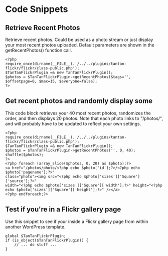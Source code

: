 # Code Snippets #

## Retrieve Recent Photos ##

Retrieve recent photos. Could be used as a photo stream or just display your most recent photos uploaded. Default parameters are shown in the getRecentPhotos() function call.

```
<?php
require_once(dirname(__FILE__).'/../../plugins/tantan-flickr/flickr/class-public.php');
$TanTanFlickrPlugin =& new TanTanFlickrPlugin();
$photos = $TanTanFlickrPlugin->getRecentPhotos($tags='', $offsetpage=0, $max=15, $everyone=false);
?>
```



## Get recent photos and randomly display some ##

This code block retrieves your 40 most recent photos, randomizes the order, and then displays 20 photos. Note that each photo links to "/photos/", and will probably have to be updated to reflect your own settings.

```
<?php
require_once(dirname(__FILE__).'/../../plugins/tantan-flickr/flickr/class-public.php');
$TanTanFlickrPlugin =& new TanTanFlickrPlugin();
$photos = $TanTanFlickrPlugin->getRecentPhotos('', 0, 40);
shuffle($photos);
?>
<?php foreach (array_slice($photos, 0, 20) as $photo):?>
<a href="/photos/photo/<?php echo $photo['id'];?>/<?php echo $photo['pagename'];?>"
class="photo"><img src="<?php echo $photo['sizes']['Square']['source'];?>"
width="<?php echo $photo['sizes']['Square']['width'];?>" height="<?php echo $photo['sizes']['Square']['height'];?>" /></a>
<?php endforeach;?>
```


## Test if you're in a Flickr gallery page ##

Use this snippet to see if your inside a Flickr gallery page from within another WordPress template.

```
global $TanTanFlickrPlugin;
if (is_object($TanTanFlickrPlugin)) {
    // ... do stuff ...
}

```